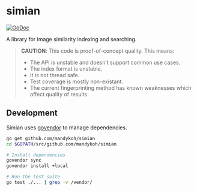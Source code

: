 # simian

[![GoDoc](https://godoc.org/github.com/mandykoh/simian?status.svg)](https://godoc.org/github.com/mandykoh/simian)

A library for image similarity indexing and searching.

> **CAUTION**: This code is proof-of-concept quality. This means:
>
>  * The API is unstable and doesn’t support common use cases.
>  * The index format is unstable.
>  * It is not thread safe.
>  * Test coverage is mostly non-existant.
>  * The current fingerprinting method has known weaknesses which affect quality of results.

Development
-----------

Simian uses [govendor][govendor] to manage dependencies.

```bash
go get github.com/mandykoh/simian
cd $GOPATH/src/github.com/mandykoh/simian

# Install dependencies
govendor sync
govendor install +local

# Run the test suite
go test ./... | grep -v /vendor/
```

  [govendor]: https://github.com/kardianos/govendor
